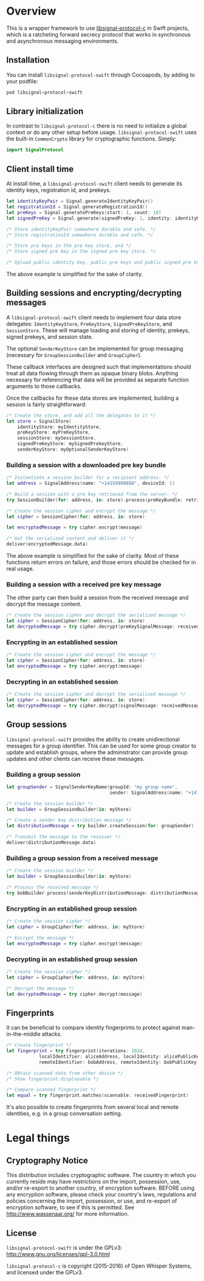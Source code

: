 # Overview

This is a wrapper framework to use [libsignal-protocol-c](https://github.com/signalapp/libsignal-protocol-c) in Swift projects,
which is a ratcheting forward secrecy protocol that works in synchronous and asynchronous messaging
environments.

## Installation

You can install `libsignal-protocol-swift` through Cocoapods, by adding to your podfile:

```ruby
pod libsignal-protocol-swift
```

## Library initialization

In contrast to `libsignal-protocol-c` there is no need to initialize a global
context or do any other setup before usage. `libsignal-protocol-swift` uses
the built-in `CommonCrypto` library for cryptographic functions. Simply:

```swift
import SignalProtocol
```

## Client install time

At install time, a `libsignal-protocol-swift` client needs to generate its identity keys,
registration id, and prekeys.

```swift
let identityKeyPair = Signal.generateIdentityKeyPair()
let registrationId = Signal.generateRegistrationId()
let preKeys = Signal.generatePreKeys(start: 1, count: 10)
let signedPreKey = Signal.generate(signedPreKey: 1, identity: identityKeyPair, timestamp: 0)

/* Store identityKeyPair somewhere durable and safe. */
/* Store registrationId somewhere durable and safe. */

/* Store pre keys in the pre key store, and */
/* Store signed pre key in the signed pre key store. */

/* Upload public identity key, public pre keys and public signed pre key to the server */
```

The above example is simplified for the sake of clarity.

## Building sessions and encrypting/decrypting messages

A `libsignal-protocol-swift` client needs to implement four data store delegates:
`IdentityKeyStore`, `PreKeyStore`,
`SignedPreKeyStore`, and `SessionStore`.
These will manage loading and storing of identity, prekeys, signed prekeys,
and session state.

The optional `SenderKeyStore` can be implemented for group messaging (necessary for `GroupSessionBuilder` and `GroupCipher`).

These callback interfaces are designed such that implementations should treat
all data flowing through them as opaque binary blobs. Anything necessary for
referencing that data will be provided as separate function arguments to those
callbacks.

Once the callbacks for these data stores are implemented, building a session
is fairly straightforward:

```swift
/* Create the store, and add all the delegates to it */
let store = SignalStore(
    identityStore: myIdentityStore,
    preKeyStore: myPreKeyStore,
    sessionStore: mySessionStore,
    signedPreKeyStore: mySignedPrekeyStore,
    senderKeyStore: myOptionalSenderKeyStore)
```

### Building a session with a downloaded pre key bundle

```swift
/* Instantiate a session_builder for a recipient address. */
let address = SignalAddress(name: "+14159998888", deviceId: 1)

/* Build a session with a pre key retrieved from the server. */
try SessionBuilder(for: address, in: store).process(preKeyBundle: retrievedBundle)

/* Create the session cipher and encrypt the message */
let cipher = SessionCipher(for: address, in: store)

let encryptedMessage = try cipher.encrypt(message)

/* Get the serialized content and deliver it */
deliver(encryptedMessage.data)
```

The above example is simplified for the sake of clarity. Most of these functions return errors
on failure, and those errors should be checked for in real usage.

### Building a session with a received pre key message

The other party can then build a session from the received message and decrypt the message content.

```swift
/* Create the session cipher and decrypt the serialized message */
let cipher = SessionCipher(for: address, in: store)
let decryptedMessage = try cipher.decrypt(preKeySignalMessage: receivedMessage)
```

### Encrypting in an established session

```swift
/* Create the session cipher and encrypt the message */
let cipher = SessionCipher(for: address, in: store)
let encryptedMessage = try cipher.encrypt(message)
```

### Decrypting in an established session

```swift
/* Create the session cipher and decrypt the serialized message */
let cipher = SessionCipher(for: address, in: store)
let decryptedMessage = try cipher.decrypt(signalMessage: receivedMessage)
```

## Group sessions

`libsignal-protocol-swift` provides the ability to create unidirectional messages
for a group identifier. This can be used for some group creator to update and
establish groups, where the administrator can provide group updates and other clients
can receive these messages.

### Building a group session

```swift
let groupSender = SignalSenderKeyName(groupId: "my group name",
                                      sender: SignalAddress(name: "+14150001111", deviceId: 1))

/* Create the session builder */
let builder = GroupSessionBuilder(in: myStore)

/* Create a sender key distribution message */
let distributionMessage = try builder.createSession(for: groupSender)

/* Transmit the message to the receiver */
deliver(distributionMessage.data)
```

### Building a group session from a received message

```swift
/* Create the session builder */
let builder = GroupSessionBuilder(in: myStore)

/* Process the received message */
try bobBuilder.process(senderKeyDistributionMessage: distributionMessage, from: groupSender)
```

### Encrypting in an established group session

```swift
/* Create the session cipher */
let cipher = GroupCipher(for: address, in: myStore)

/* Encrypt the message */
let encryptedMessage = try cipher.encrypt(message)
```

### Decrypting in an established group session

```swift
/* Create the session cipher */
let cipher = GroupCipher(for: address, in: myStore)

/* Decrypt the message */
let decryptedMessage = try cipher.decrypt(message)
```

## Fingerprints

It can be beneficial to compare identity fingerprints to protect against man-in-the-middle attacks.

```swift
/* Create fingerprint */
let fingerprint = try Fingerprint(iterations: 1024,
            localIdentifier: aliceAddress, localIdentity: alicePublicKey,
            remoteIdentifier: bobAddress, remoteIdentity: bobPublicKey)

/* Obtain scanned data from other device */
/* Show fingerprint.displayable */

/* Compare scanned fingerprint */
let equal = try fingerprint.matches(scannable: receivedFingerprint)
```

It's also possible to create fingerprints from several local and remote identities, e.g. in a group conversation setting.

# Legal things
## Cryptography Notice

This distribution includes cryptographic software. The country in which you currently reside may have restrictions on the import, possession, use, and/or re-export to another country, of encryption software.
BEFORE using any encryption software, please check your country's laws, regulations and policies concerning the import, possession, or use, and re-export of encryption software, to see if this is permitted.
See <http://www.wassenaar.org/> for more information.

## License
`libsignal-protocol-swift` is under the GPLv3: http://www.gnu.org/licenses/gpl-3.0.html

`libsignal-protocol-c` is copyright (2015-2016) of Open Whisper Systems, and licensed under the GPLv3.
